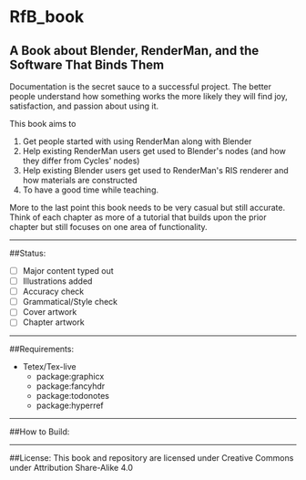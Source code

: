 # RfB_book
A Book about Blender, RenderMan, and the Software That Binds Them
---
Documentation is the secret sauce to a successful project.  The better people
understand how something works the more likely they will find joy, satisfaction,
and passion about using it.

This book aims to 
1. Get people started with using RenderMan along with Blender
2. Help existing RenderMan users get used to Blender's nodes (and how they differ from Cycles' nodes)
3. Help existing Blender users get used to RenderMan's RIS renderer and how materials are constructed
4. To have a good time while teaching.

More to the last point this book needs to be very casual but still accurate.  Think of each chapter as more of a tutorial that builds upon the prior chapter but still focuses on one area of functionality.

---
##Status:
- [ ] Major content typed out
- [ ] Illustrations added
- [ ] Accuracy check
- [ ] Grammatical/Style check
- [ ] Cover artwork
- [ ] Chapter artwork

---
##Requirements:
* Tetex/Tex-live
  * package:graphicx
  * package:fancyhdr
  * package:todonotes
  * package:hyperref

---
##How to Build:


---
##License:
This book and repository are licensed under Creative Commons under Attribution Share-Alike 4.0

